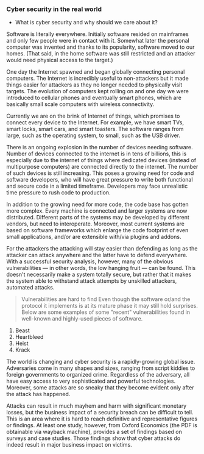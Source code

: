 ### Cyber security in the real world
- What is cyber security and why should we care about it?
  
Software is literally everywhere. Initially software resided on mainframes and only few people were in contact with it. Somewhat later the personal computer was invented and thanks to its popularity, software moved to our homes. (That said, in the home software was still restricted and an attacker would need physical access to the target.)

One day the Internet spawned and began globally connecting personal computers. The Internet is incredibly useful to non-attackers but it made things easier for attackers as they no longer needed to physically visit targets. The evolution of computers kept rolling on and one day we were introduced to cellular phones and eventually smart phones, which are basically small scale computers with wireless connectivity.

Currently we are on the brink of Internet of things, which promises to connect every device to the Internet. For example, we have smart TVs, smart locks, smart cars, and smart toasters. The software ranges from large, such as the operating system, to small, such as the USB driver.

There is an ongoing explosion in the number of devices needing software. Number of devices connected to the internet is in tens of billions, this is especially due to the internet of things where dedicated devices (instead of multipurpose computers) are connected directly to the internet. The number of such devices is still increasing. This poses a growing need for code and software developers, who will have great pressure to write both functional and secure code in a limited timeframe. Developers may face unrealistic time pressure to rush code to production.

In addition to the growing need for more code, the code base has gotten more complex. Every machine is connected and larger systems are now distributed. Different parts of the systems may be developed by different vendors, but need to interoperate. Moreover, most current systems are based on software frameworks which enlarge the code footprint of even small applications, and/or are extensible with/via plugins and addons.

For the attackers the attacking will stay easier than defending as long as the attacker can attack anywhere and the latter have to defend everywhere. With a successful security analysis, however, many of the obvious vulnerabilities — in other words, the low hanging fruit — can be found. This doesn't necessarily make a system totally secure, but rather that it makes the system able to withstand attack attempts by unskilled attackers, automated attacks.

> Vulnerabilities are hard to find
Even though the software or/and the protocol it implements is at its mature phase it may still hold surprises. Below are some examples of some "recent" vulnerabilities found in well-known and highly-used pieces of software.
1. Beast
2. Heartbleed
3. Heist
4. Krack

The world is changing and cyber security is a rapidly-growing global issue. Adversaries come in many shapes and sizes, ranging from script kiddies to foreign governments to organized crime. Regardless of the adversary, all have easy access to very sophisticated and powerful technologies. Moreover, some attacks are so sneaky that they become evident only after the attack has happened.

Attacks can result in much mayhem and harm with significant monetary losses, but the business impact of a security breach can be difficult to tell. This is an area where it is hard to reach definitive and representative figures or findings. At least one study, however, from Oxford Economics (the PDF is obtainable via wayback machine), provides a set of findings based on surveys and case studies. Those findings show that cyber attacks do indeed result in major business impact on victims.

